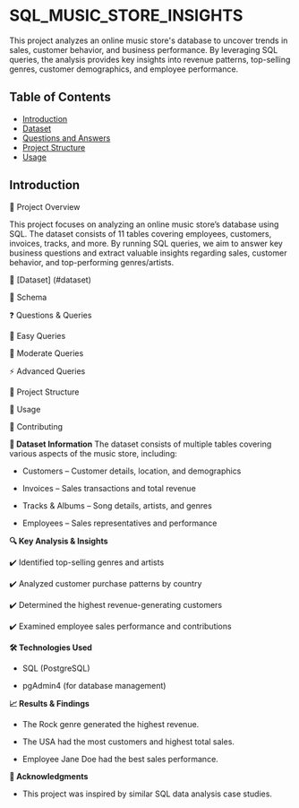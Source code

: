# SQL_MUSIC_STORE_INSIGHTS
This project analyzes an online music store's database to uncover trends in sales, customer behavior, and business performance. By leveraging SQL queries, the analysis provides key insights into revenue patterns, top-selling genres, customer demographics, and employee performance.

## Table of Contents
- [Introduction](#introduction)
- [Dataset](#dataset)
- [Questions and Answers](#questions-and-answers)
- [Project Structure](#project-structure)
- [Usage](#usage)

## Introduction
📌 Project Overview

This project focuses on analyzing an online music store’s database using SQL. The dataset consists of 11 tables covering employees, customers, invoices, tracks, and more. By running SQL queries, we aim to answer key business questions and extract valuable insights regarding sales, customer behavior, and top-performing genres/artists.



📂 [Dataset] (#dataset)

📝 Schema

❓ Questions & Queries

🔹 Easy Queries

🔸 Moderate Queries

⚡ Advanced Queries

📁 Project Structure

🚀 Usage

🤝 Contributing

**📂 Dataset Information**
The dataset consists of multiple tables covering various aspects of the music store, including:

- Customers – Customer details, location, and demographics

- Invoices – Sales transactions and total revenue

- Tracks & Albums – Song details, artists, and genres

- Employees – Sales representatives and performance

**🔍 Key Analysis & Insights**

✔️ Identified top-selling genres and artists

✔️ Analyzed customer purchase patterns by country

✔️ Determined the highest revenue-generating customers

✔️ Examined employee sales performance and contributions

**🛠️ Technologies Used**

- SQL (PostgreSQL)
  
- pgAdmin4 (for database management)

**📈 Results & Findings**

- The Rock genre generated the highest revenue.

- The USA had the most customers and highest total sales.

- Employee Jane Doe had the best sales performance.

**📜 Acknowledgments**

- This project was inspired by similar SQL data analysis case studies.
